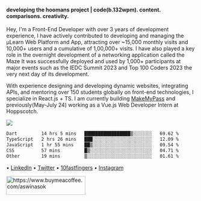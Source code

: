 #### developing the hoomans project | code(b.132wpm). content. comparisons. creativity.

<p>Hey, I'm a Front-End Developer with over 3 years of development experience, I have actively contributed to developing and managing the µLearn Web Platform and App, attracting over ~15,000 monthly visits and 10,000+ users and a cumulative of 1,00,000+ visits. I have also played a key role in the overnight development of a networking application called the Maze It was successfully deployed and used by 1,000+ participants at major events such as the IEDC Summit 2023 and Top 100 Coders 2023 the very next day of its development.

With experience designing and developing dynamic websites, integrating APIs, and mentoring over 150 students globally on front-end technologies, I specialize in React.js + TS. I am currently building [MakeMyPass](https://makemypass.com/) and previously(May-July 24) working as a Vue.js Web Developer Intern at Hoppscotch.<p>
<p>
  
<img src="https://visitor-badge.laobi.icu/badge?page_id=aswinasok"/></p>

<!--START_SECTION:waka-->

```txt
Dart         14 hrs 5 mins   █████████████████▒░░░░░░░   69.62 %
TypeScript   2 hrs 26 mins   ███░░░░░░░░░░░░░░░░░░░░░░   12.09 %
JavaScript   1 hr 55 mins    ██▒░░░░░░░░░░░░░░░░░░░░░░   09.54 %
CSS          57 mins         █▒░░░░░░░░░░░░░░░░░░░░░░░   04.71 %
Other        19 mins         ▒░░░░░░░░░░░░░░░░░░░░░░░░   01.61 %
```

<!--END_SECTION:waka-->

• [LinkedIn](https://www.linkedin.com/in/-aswinasok) • [Twitter](https://www.twitter.com/_aswin_asok_) • [10fastfingers](https://10fastfingers.com/user/2183335/) • [Instagram](https://www.instagram.com/_aswin_asok_)
<br/>
<p><a href="https://www.buymeacoffee.com/aswinasok"> <img align="left" src="https://cdn.buymeacoffee.com/buttons/v2/default-yellow.png" height="50" width="210" alt="https://www.buymeacoffee.com/aswinasok" /></a></p><br><br>
